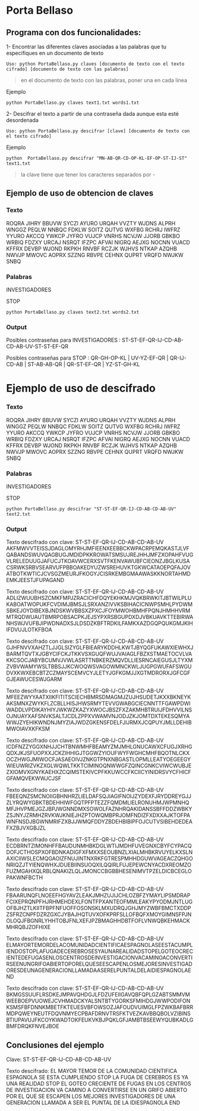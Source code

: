 # Porta Bellaso

## Programa con dos funcionalidades:

1- Encontrar las diferentes claves asociadas a las palabras que tu especifiques en un documento de texto

```Uso: python PortaBellaso.py claves [documento de texto con el texto cifrado] [documento de texto con las palabras]```

> en el documento de texto con las palabras, poner una en cada línea

Ejemplo

```python PortaBellaso.py claves text1.txt words1.txt```

2- Descifrar el texto a partir de una contraseña dada aunque esta esté desordenada

```Uso: python PortaBellaso.py descifrar [clave] [documento de texto con el texto cifrado]```

Ejemplo

```python  PortaBellaso.py descifrar "MN-AB-QR-CD-OP-KL-EF-OP-ST-IJ-ST" text1.txt```

> la clave tiene que tener los caracteres separados por -

## Ejemplo de uso de obtencion de claves

### Texto

ROQRA JIHRY BBUVW SYCZI AYURO URQAH VVZTY WJDNS
ALPRH WNGGZ PEQLW NNBQC FDKLW SOITZ QUTVG WXFBG
RCHRJ IWFRZ YYURO AKCCQ YWKCP JYFRO VUJCP VNRHS
NCVJW JJORB GBKBO WRBIQ FDZXY URCAJ NSRQT IFZPC
AFVAI NIGRQ AEJXG NOCNN VUACD KFFRX DEVBP WJOND
RKPKH RNVBF RCZJK WJHVS NTKAP AZQHB NWVJP MWOVC
AOPRX SZZNG RBVPE CEHNX QUPRT VRQFD NWJKW SNBQ

### Palabras

INVESTIGADORES

STOP

```python PortaBellaso.py claves text2.txt words2.txt```

### Output

Posibles contraseñas para  INVESTIGADORES :  ST-ST-EF-QR-IJ-CD-AB-CD-AB-UV-ST-ST-EF-QR

Posibles contraseñas para  STOP :  QR-GH-OP-KL | UV-YZ-EF-QR | QR-IJ-CD-AB | ST-AB-AB-QR | QR-ST-EF-QR | YZ-ST-GH-KL

# Ejemplo de uso de descifrado

### Texto

ROQRA JIHRY BBUVW SYCZI AYURO URQAH VVZTY WJDNS
ALPRH WNGGZ PEQLW NNBQC FDKLW SOITZ QUTVG WXFBG
RCHRJ IWFRZ YYURO AKCCQ YWKCP JYFRO VUJCP VNRHS
NCVJW JJORB GBKBO WRBIQ FDZXY URCAJ NSRQT IFZPC
AFVAI NIGRQ AEJXG NOCNN VUACD KFFRX DEVBP WJOND
RKPKH RNVBF RCZJK WJHVS NTKAP AZQHB NWVJP MWOVC
AOPRX SZZNG RBVPE CEHNX QUPRT VRQFD NWJKW SNBQ

### Palabras

INVESTIGADORES

STOP

```python PortaBellaso.py descifrar "ST-ST-EF-QR-IJ-CD-AB-CD-AB-UV" text2.txt```

### Output

Texto descifrado con clave:  ST-ST-EF-QR-IJ-CD-AB-CD-AB-UV
AKFMWVVTEISSJDAGLOMYRHJMFIEENXEEBBCKWPACRPEMQKASTJLVFQABANDSWUVQAGBUGJMDIDPKKROWATSMSUJREJHHJMFZXOPAHFVUGVLRELEDUUGJAFUCJTKOAVWCERXSVTFKENVAWUBFCIEONZJBGLKUSACSRWKSRBVSEARVUFPBBOAKEDYUZWSREHUVKTGKWCATAOEPQFAJOVATBOTKWTICJCVSGZMEURJFKOGYJCISRKEMBGMAAWASKKNORTAHMDEMKJEESTJFUPAGAND 

Texto descifrado con clave:  ST-ST-EF-QR-IJ-CD-AB-CD-AB-UV
ADLIZWUUBHSZCMKFMPJZRACICHFDQYEKHKMJVQKBRWKITJBTWILPLUKABOATWOPUKFCVDIMJBMSJLSRXANZIVVKSBIHACICNWPSMHLPYDWMSBKEJOYDIBEXBJNDSKWVBBSXZPXCJFOYMWOHBMHFPQNJHMHHVRMMTRQDWUAUTBMRPOBSACPKJEJSYPXRSBGUPDXDJVBKUAVKTTEBIRWANHSWJVUFBJIPWDNADXSJLDSDZKBFTRDKILFAMKXAZDGQPQUKGMJKIHIFDVUJLOTKFBOA 

Texto descifrado con clave:  ST-ST-EF-QR-IJ-CD-AB-CD-AB-UV
GJHFNVVXAHZTLJJGLSIZYGLFBIEARYKDDHLKWTJBYQGFUKAWXIEWHXJBARMTQVTXJGBYCIFCKJTKKVSXGUQFWUJVAIAGLFBZXSTMAETOCVLVAKKCSOCJABYBCUMVJVWLASRTTNBKERZMQVDLLIESRNCAIEGUSJLTYXMZVBVWAMYWSLTBBSJJKCWOQWSVAGOWMNCKWLJUGPGWUFAFSWGUDVXKWXEBCBTZCZMAYSCEMVCYJLETYJGFKGMJJXGTMDRORXJGFCGFGJEAWUCESWJGARM 

Texto descifrado con clave:  ST-ST-EF-QR-IJ-CD-AB-CD-AB-UV
MFEEZWYYAATXIIKFITITSCIECHBMRSDMAGMJZUJHSUDETJKXXBKNEYKAKSMNXZWYKFLZCBLLHISJHWSRMYTEVVGWABGCIECNNTTFGAWPDWIWADDLVPDIKAYHIYJWKWZKAZYXWOCJBSZFXZAKMHBTRUIJFDHVVILNSOJNUAYXAFSNVKSALTJCDLZPPXVWAMVNJODJZKJOMTDXTEKESQMYAWWJZYEHIKWNDNJMYZIAJWDZGKENSFDELFJIJRMXJCQPUYJMLLDEHIBMWOIAVXKFKSM 

Texto descifrado con clave:  ST-ST-EF-QR-IJ-CD-AB-CD-AB-UV
ICDFNZZYGGXNHJJCHTBNWMHFBEAMYZMJMHLGNUCAWXCFUGJXRHGQDXJKJSFUOPXXJCKZIHHIGJTGGWZYIOUFWYFWGHCMHFBQOTNLCKXOCZHWGJMIWOCFJASAEOIVJZNKGTPNXNBGASTLOPMLLEATYOEGEEGYWIEUWRIZVKZXGLWQWLTKKTCIMINOQNWWGFZQINCGNKCVIWCWUBJEZXIOMVXGNYKAEHXZCQIMSTEKIVCPFKKUWCCFKCIICYINIDRSVYCFHICFGFAMQVEKWWJCJSF 

Texto descifrado con clave:  ST-ST-EF-QR-IJ-CD-AB-CD-AB-UV
FBEEQNZSMCNOIIGBHNHRZLIELDAFSQJIAGIFNOIJZYDEXFJRYDDREYGJJZLYRQWYGBKTBDEHHIWFGQTPFPTEZZFQMDMLIELRONUHMJWPMNHQMFJHVPMEJGZJBPJWGNNDMXSOWOLFAZNHRQAKIDANSSBFFDDZWBKYZSJNYJZRMHZRVKWJKNIEJHZPTOWQMBPRJOMFNDIZFXDXXAJKTOFPAWNFNSDJBGWNMRIFZXBJJWMQFDDYZBDEHBIBIPFOJCUTVSIBEHDEDEAFXZBJVXGBJZL 

Texto descifrado con clave:  ST-ST-EF-QR-IJ-CD-AB-CD-AB-UV
ECDBRNTZIMONHFFBAUDUNMHBKDGLWTIJMDHFUVEGNXCBYFCYPACQDOFJCTHOSPXOFBDNKADIGFXFMXXSEOUBNZLXIALMHBKRVUYELKXSLNAXICIIWSLECMQGAOIZFNUJINTNXRKFGTRESPMHHDGUWVAGEACZQHGONRIQZJTYIENQWHXJDUEBIINSUOQXILQQIRLFUJEPEWCNYACDXREOMZOFUZMGAHXQLRBLQNAKIZLQLJMONCCBGBBHESENIMVTPZELDICBCEGLOPAKWNFBCTH 

Texto descifrado con clave:  ST-ST-EF-QR-IJ-CD-AB-CD-AB-UV
FBAARUNQFLNOEEFHGYAVZLEAKJMHZUJIJCHLOZBFZYMAYLIPSMDRAPFCIXEPRQNPFHJRHMEHDEXLFONTFPXANTEOFMMLEAKYPYODMJNTLUGOFBJHZTLKIITFBPFNFUOFFOSONSKLMXUDRQJGHJMYZWBFBMCTXDDPZSFRZCNPFDZRZGXCJYBAJHQTUVXOFKPRFSLLOFBQFXMOYGIMNSFPJNOLOQJFBGNRLYHHTOBJFNLXEFJPZBMAGHHDBTFOFLVNWQBKEHMACKMHRQBJZOFHIXE 

Texto descifrado con clave:  ST-ST-EF-QR-IJ-CD-AB-CD-AB-UV
ELMAYORTEMORDELACOMUNIDADCIENTIFICAESPAGNOLASEESTACUMPLIENDOSTOPLAFUGADECEREBROSESYAUNAREALIDADSTOPELGOTEOCRECIENTEDEFUGASENLOSCENTROSDEINVESTIGACIONVACAMINOACONVERTIRSEENUNGRIFOABIERTOPORELQUESEESCAPENLOSMEJORESINVESTIGADORESDEUNAGENERACIONLLAMADAASERELPUNTALDELAIDIESPAGNOLAEND 

Texto descifrado con clave:  ST-ST-EF-QR-IJ-CD-AB-CD-AB-UV
BKMGSSUUFLRSDKEJMPAVQHDGJLFDZUFEIIGAVQBFQPLGZABTSMMVMWEEBOEPVUOWEJCVHMADCKYALSNTBTYGORKSFMIHDGJWWPODIFONKSMSFBFDNNKMBETFKTEUESVBFOWSOZJAFOUDVUIMGLFPZWKBAFBRRMDPQWEYNEUTFDQVNMYECPBAFDRNVTRSFKTVEZKAVBBQBOLVZIBINSBTIUPAVUJFKCOYKWADTOKFEUKVKBJPQKLGFJAMBTBSEEWYQUBKADLGBMFDRQKFNVEJBOE

## Conclusiones del ejemplo

Clave: 
ST-ST-EF-QR-IJ-CD-AB-CD-AB-UV

Texto descifrado:
EL MAYOR TEMOR DE LA COMUNIDAD CIENTIFICA ESPAGNOLA SE ESTA CUMPLIENDO STOP LA FUGA DE CEREBROS ES YA UNA REALIDAD STOP EL GOTEO CRECIENTE DE FUGAS EN LOS CENTROS DE INVESTIGACION VA CAMINO A CONVERTIRSE EN UN GRIFO ABIERTO POR EL QUE SE ESCAPEN LOS MEJORES INVESTIGADORES DE UNA GENERACION LLAMADA A SER EL PUNTAL DE LA IDIESPAGNOLA END


